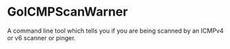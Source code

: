 # GoICMPScanWarner
A command line tool which tells you if you are being scanned by an ICMPv4 or v6 scanner or pinger.

